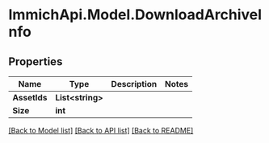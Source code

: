 # ImmichApi.Model.DownloadArchiveInfo

## Properties

Name | Type | Description | Notes
------------ | ------------- | ------------- | -------------
**AssetIds** | **List&lt;string&gt;** |  | 
**Size** | **int** |  | 

[[Back to Model list]](../README.md#documentation-for-models) [[Back to API list]](../README.md#documentation-for-api-endpoints) [[Back to README]](../README.md)

